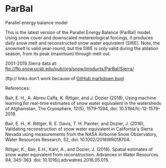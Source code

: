 # ParBal
Parallel energy balance model

This is the latest version of the Parallel Energy Balance (ParBal) model. Using snow cover and downscaled metereological forcings, it produces daily snow melt and reconstructed snow water equivalent (SWE). Note, the snowmelt is valid year-round, but the SWE is only valid during the ablation season, from its peak (maximum) through melt out.

2001-2019 Sierra data at: ftp://ftp.snow.ucsb.edu/pub/org/snow/products/ParBal/Sierra/

(ftp:// links don't work because of [GitHub markdown bug](https://github.com/eedeebee/github-markdown-ftp-bug))

References:

Bair, E. H., A. Abreu Calfa, K. Rittger, and J. Dozier (2018), Using machine learning for real-time estimates of snow water equivalent in the watersheds of Afghanistan, The Cryosphere, 12(5), 1579-1594, doi: 10.5194/tc-12-1579-2018.

Bair, E. H., K. Rittger, R. E. Davis, T. H. Painter, and Dozier, J. (2016), Validating reconstruction of snow water equivalent in California's Sierra Nevada using measurements from the NASA Airborne Snow Observatory, Water Resources Research, 52, doi: 10.1002/2016WR018704.

Rittger, K., Bair, E.H., Kahl, A., and Dozier, J. (2016). Spatial estimates of snow water equivalent from reconstruction. Advances in Water Resources 94, 345-363. doi: 10.1016/j.advwatres.2016.05.015.

